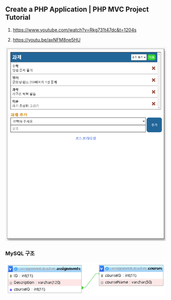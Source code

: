 ## Create a PHP Application | PHP MVC Project Tutorial

1. <https://www.youtube.com/watch?v=Rkg731t47dc&t=1204s>

2. <https://youtu.be/axNFM8ne5HU>

![캡쳐](screenshot.png)

### MySQL 구조

![캡쳐](sql.png)
